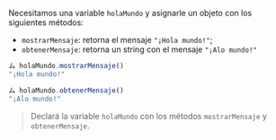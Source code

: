 Necesitamos una variable `holaMundo` y asignarle un objeto con los siguientes métodos:

- `mostrarMensaje`: retorna el mensaje `"¡Hola mundo!"`;
- `obtenerMensaje`: retorna un string con el mensaje `"¡Alo mundo!"`

```js
ム holaMundo.mostrarMensaje()
"¡Hola mundo!"

ム holaMundo.obtenerMensaje()
"¡Alo mundo!"
```
> Declará la variable `holaMundo` con los métodos `mostrarMensaje` y `obtenerMensaje`.